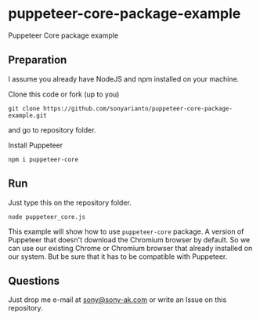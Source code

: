 # puppeteer-core-package-example
Puppeteer Core package example

## Preparation
I assume you already have NodeJS and npm installed on your machine.

Clone this code or fork (up to you)
```
git clone https://github.com/sonyarianto/puppeteer-core-package-example.git
```
and go to repository folder.

Install Puppeteer
```
npm i puppeteer-core
```

## Run
Just type this on the repository folder.
```
node puppeteer_core.js
```

This example will show how to use `puppeteer-core` package. A version of Puppeteer that doesn't download the Chromium browser by default. So we can use our existing Chrome or Chromium browser that already installed on our system. But be sure that it has to be compatible with Puppeteer.

## Questions
Just drop me e-mail at sony@sony-ak.com or write an Issue on this repository.
